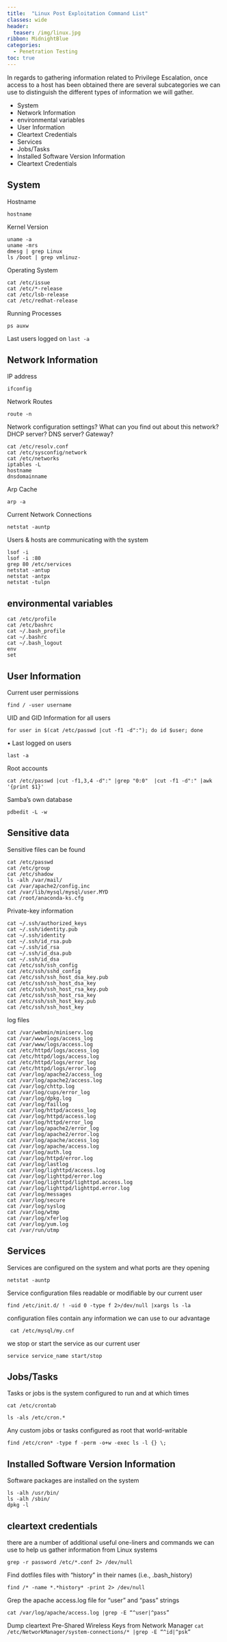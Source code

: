 ```yaml
---
title:  "Linux Post Exploitation Command List"
classes: wide
header:
  teaser: /img/linux.jpg
ribbon: MidnightBlue
categories:
  - Penetration Testing 
toc: true
---
```


In regards to gathering information related to Privilege Escalation,
once access to a host has been obtained there are several subcategories we can use to distinguish the different types of
information we will gather. 



* System 
* Network Information
* environmental variables
* User Information
* Cleartext Credentials
* Services
* Jobs/Tasks
* Installed Software Version Information
* Cleartext Credentials


## System 

Hostname

`hostname`

 Kernel Version

```
uname -a
uname -mrs
dmesg | grep Linux
ls /boot | grep vmlinuz-
```

Operating System

```
cat /etc/issue
cat /etc/*-release
cat /etc/lsb-release
cat /etc/redhat-release
```

Running Processes

`ps auxw`

Last users logged on
`last -a	`

## Network Information

IP address

`ifconfig`

Network Routes

`route -n`

Network configuration settings? What can you find out about this network? DHCP server? DNS server? Gateway?

```
cat /etc/resolv.conf
cat /etc/sysconfig/network
cat /etc/networks
iptables -L
hostname
dnsdomainname
```

Arp Cache

`arp -a`

Current Network Connections

`netstat -auntp`

Users & hosts are communicating with the system

```
lsof -i
lsof -i :80
grep 80 /etc/services
netstat -antup
netstat -antpx
netstat -tulpn
```
## environmental variables
```
cat /etc/profile
cat /etc/bashrc
cat ~/.bash_profile
cat ~/.bashrc
cat ~/.bash_logout
env
set
```
## User Information

Current user permissions

`find / -user username`

UID and GID Information for all users

`for user in $(cat /etc/passwd |cut -f1 -d":"); do id $user; done`

• Last logged on users

 `last -a`

Root accounts

`cat /etc/passwd |cut -f1,3,4 -d":" |grep "0:0"  |cut -f1 -d":" |awk '{print $1}'`

Samba’s own database

`pdbedit -L -w	`

##  Sensitive data 


Sensitive files can be found
 
```
cat /etc/passwd
cat /etc/group
cat /etc/shadow
ls -alh /var/mail/
cat /var/apache2/config.inc
cat /var/lib/mysql/mysql/user.MYD
cat /root/anaconda-ks.cfg

```

Private-key information

```
cat ~/.ssh/authorized_keys
cat ~/.ssh/identity.pub
cat ~/.ssh/identity
cat ~/.ssh/id_rsa.pub
cat ~/.ssh/id_rsa
cat ~/.ssh/id_dsa.pub
cat ~/.ssh/id_dsa
cat /etc/ssh/ssh_config
cat /etc/ssh/sshd_config
cat /etc/ssh/ssh_host_dsa_key.pub
cat /etc/ssh/ssh_host_dsa_key
cat /etc/ssh/ssh_host_rsa_key.pub
cat /etc/ssh/ssh_host_rsa_key
cat /etc/ssh/ssh_host_key.pub
cat /etc/ssh/ssh_host_key
```

log files
```
cat /var/webmin/miniserv.log
cat /var/www/logs/access_log
cat /var/www/logs/access.log
cat /etc/httpd/logs/access_log
cat /etc/httpd/logs/access.log
cat /etc/httpd/logs/error_log
cat /etc/httpd/logs/error.log
cat /var/log/apache2/access_log
cat /var/log/apache2/access.log
cat /var/log/chttp.log
cat /var/log/cups/error_log
cat /var/log/dpkg.log
cat /var/log/faillog
cat /var/log/httpd/access_log
cat /var/log/httpd/access.log
cat /var/log/httpd/error_log
cat /var/log/apache2/error_log
cat /var/log/apache2/error.log
cat /var/log/apache/access_log
cat /var/log/apache/access.log
cat /var/log/auth.log
cat /var/log/httpd/error.log
cat /var/log/lastlog
cat /var/log/lighttpd/access.log
cat /var/log/lighttpd/error.log
cat /var/log/lighttpd/lighttpd.access.log
cat /var/log/lighttpd/lighttpd.error.log
cat /var/log/messages
cat /var/log/secure
cat /var/log/syslog
cat /var/log/wtmp
cat /var/log/xferlog
cat /var/log/yum.log
cat /var/run/utmp

```
 
 ## Services
 
 Services are configured on the system and what ports are they opening
  
  `netstat -auntp`
  
 Service configuration files readable or modifiable by our current user
  
  `find /etc/init.d/ ! -uid 0 -type f 2>/dev/null |xargs ls -la`
  
 configuration files contain any information we can use to our advantage
  
  ` cat /etc/mysql/my.cnf`
  
  we stop or start the service as our current user
  
  `service service_name start/stop`
  
  ## Jobs/Tasks
  
 Tasks or jobs is the system configured to run and at which times

`cat /etc/crontab`

`ls -als /etc/cron.*`

Any custom jobs or tasks configured as root that world-writable

`find /etc/cron* -type f -perm -o+w -exec ls -l {} \;`

## Installed Software Version Information

Software packages are installed on the system

```
ls -alh /usr/bin/
ls -alh /sbin/
dpkg -l

```

## cleartext credentials

there are a number of additional useful one-liners and commands we can use to help us gather information from Linux systems

```
grep -r password /etc/*.conf 2> /dev/null
```
Find dotfiles files with “history” in their names (i.e., .bash_history)

`find /* -name *.*history* -print 2> /dev/null
`

Grep the apache access.log file for “user” and “pass” strings

`cat /var/log/apache/access.log |grep -E “^user|^pass”
`

Dump cleartext Pre-Shared Wireless Keys from Network Manager
`cat /etc/NetworkManager/system-connections/* |grep -E “^id|^psk”
`

